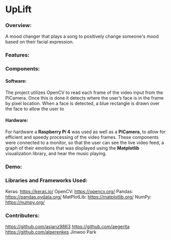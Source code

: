 # UpLift
### Overview:
A mood changer that plays a song to positively change someone's mood based on their facial expression. 

### Features:

### Components:
#### Software:
The project utilizes OpenCV to read each frame of the video input from the PiCamera. Once this is done it detects where the user’s face is in the frame by pixel location. When a face is detected, a blue rectangle is drawn over the face to allow the user to 

#### Hardware:
For hardware a **Raspberry Pi 4** was used as well as a **PiCamera**, to allow for efficient and speedy processing of the video frames. These components were connected to a monitor, so that the user can see the live video feed, a graph of their emotions that was displayed using the **Matplotlib** visualization library, and hear the music playing.

### Demo:

### Libraries and Frameworks Used:
Keras: https://keras.io/
OpenCV: https://opencv.org/
Pandas: https://pandas.pydata.org/
MatPlotLib: https://matplotlib.org/
NumPy: https://numpy.org/


### Contributers:
https://github.com/asianz9863
https://github.com/aegerita
https://github.com/alperenkes
Jinwoo Park
